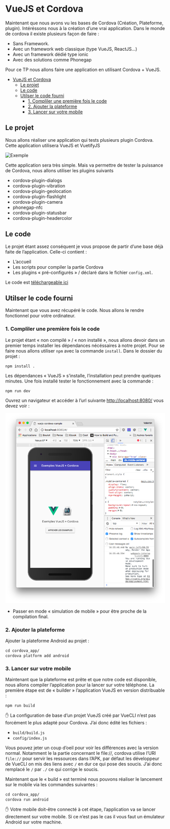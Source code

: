 # VueJS et Cordova

Maintenant que nous avons vu les bases de Cordova (Création, Plateforme, plugin). Intéréssons nous à la création d’une vrai application. Dans le monde de cordova il existe plusieurs façon de faire :

- Sans Framework.
- Avec un framework web classique (type VueJS, ReactJS…)
- Avec un framework dédié type ionic
- Avec des solutions comme Phonegap

Pour ce TP nous allons faire une application en utilisant Cordova + VueJS.

<!-- TOC -->

- [VueJS et Cordova](#vuejs-et-cordova)
    - [Le projet](#le-projet)
    - [Le code](#le-code)
    - [Utilser le code fourni](#utilser-le-code-fourni)
        - [1. Compliler une première fois le code](#1-compliler-une-première-fois-le-code)
        - [2. Ajouter la plateforme](#2-ajouter-la-plateforme)
        - [3. Lancer sur votre mobile](#3-lancer-sur-votre-mobile)

<!-- /TOC -->

## Le projet

Nous allons réaliser une application qui tests plusieurs plugin Cordova. Cette application utilisera VueJS et VuetifyJS

![Exemple](https://github.com/c4software/vuejs-cordova-sample/raw/master/demo.png)

Cette application sera très simple. Mais va permettre de tester la puissance de Cordova, nous allons utiliser les plugins suivants 

- cordova-plugin-dialogs
- cordova-plugin-vibration
- cordova-plugin-geolocation
- cordova-plugin-flashlight
- cordova-plugin-camera
- phonegap-nfc
- cordova-plugin-statusbar
- cordova-plugin-headercolor

## Le code

Le projet étant assez conséquent je vous propose de partir d’une base déjà faite de l’application. Celle-ci contient :

- L’accueil
- Les scripts pour compiler la partie Cordova
- Les plugins « pré-configurés » / déclaré dans le fichier ```config.xml```.

Le code est [téléchargeable ici](TODO)

## Utilser le code fourni

Maintenant que vous avez récupéré le code. Nous allons le rendre fonctionnel pour votre ordinateur.

### 1. Compliler une première fois le code

Le projet étant « non compilé » / « non installé », nous allons devoir dans un premier temps installer les dépendances nécéssaires à notre projet. Pour se faire nous allons utiliser ```npm``` avec la commande ```install```. Dans le dossier du projet :

```shell
npm install .
``` 

Les dépendances « VueJS » s’installe, l’installation peut prendre quelques minutes. Une fois installé tester le fonctionnement avec la commande :

```shell
npm run dev
```

Ouvrez un navigateur et accéder à l’url suivante [http://localhost:8080/](http://localhost:8080/) vous devez voir :

![run1](./ressources/run1.png)

- Passer en mode « simulation de mobile » pour être proche de la compilation final.

### 2. Ajouter la plateforme

Ajouter la plateforme Android au projet :

```shell
cd cordova_app/
cordova platform add android
```

### 3. Lancer sur votre mobile

Maintenant que la plateforme est prête et que notre code est disponible, nous allons compiler l’application pour la lancer sur votre téléphone. La première étape est de « builder » l’application VueJS en version distribuable :

```shell
npm run build
```

✋ La configuration de base d’un projet VueJS créé par VueCLI n’est pas forcément le plus adapté pour Cordova. J’ai donc édité les fichiers :

- ```build/build.js```
- ```config/index.js```

Vous pouvez jeter un coup d’oeil pour voir les différences avec la version normal. Notamment le la partie concernant le file://, cordova utilise l’URI ```file://``` pour servir les ressources dans l’APK, par défaut les développeur de VueCLI on mis des liens avec ```/``` en dur ce qui pose des soucis. J’ai donc remplacé le ```/``` par ```./``` ce qui corrige le soucis. 

Maintenant que le « build » est terminé nous pouvons réaliser le lancement sur le mobile via les commandes suivantes :

```shell
cd cordova_app/
cordova run android
```

✋ Votre mobile doit-être connecté à cet étape, l’application va se lancer directement sur votre mobile. Si ce n’est pas le cas il vous faut un émulateur Android sur votre machine.
